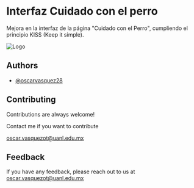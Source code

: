 
# Interfaz Cuidado con el perro

Mejora en la interfaz de la página "Cuidado con el Perro", cumpliendo el principio KISS (Keep it simple).

![Logo](https://www.elfinanciero.com.mx/resizer/501rxqRhiQSy2dyIeX0CKbL-0WE=/400x267/filters:format(jpg):quality(70)/cloudfront-us-east-1.images.arcpublishing.com/elfinanciero/6IZH7VO5DNEDDHLCOIHAINY3Q4.jpeg)




## Authors

- [@oscarvasquez28](https://github.com/oscarvasquez28)



## Contributing

Contributions are always welcome!

Contact me if you want to contribute

oscar.vasquezot@uanl.edu.mx



## Feedback

If you have any feedback, please reach out to us at oscar.vasquezot@uanl.edu.mx







